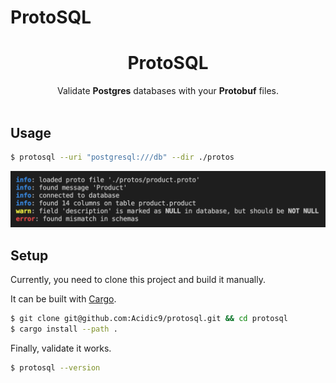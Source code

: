 # ProtoSQL

<h1 align="center">ProtoSQL</h1>

<div align="center">
	Validate <b>Postgres</b> databases with your <b>Protobuf</b> files.
</div>

<br>

## Usage

```bash
$ protosql --uri "postgresql:///db" --dir ./protos
```

<img src="https://raw.githubusercontent.com/Acidic9/protosql/master/terminal.png">

## Setup

Currently, you need to clone this project and build it manually.

It can be built with [Cargo](https://crates.io/).

```bash
$ git clone git@github.com:Acidic9/protosql.git && cd protosql
$ cargo install --path .
```

Finally, validate it works.

```bash
$ protosql --version
```
